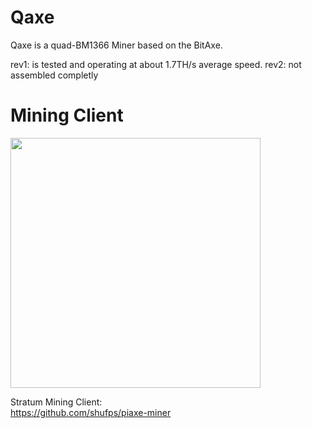 # Qaxe 

Qaxe is a  quad-BM1366 Miner based on the BitAxe.



rev1: is tested and operating at about 1.7TH/s average speed.
rev2: not assembled completly



Mining Client
=============

<img src="https://github.com/shufps/piaxe-miner/assets/3079832/8d34ec13-15bd-4dd4-abd3-9588c823c494" width="400px"/>

Stratum Mining Client:<br>
https://github.com/shufps/piaxe-miner
